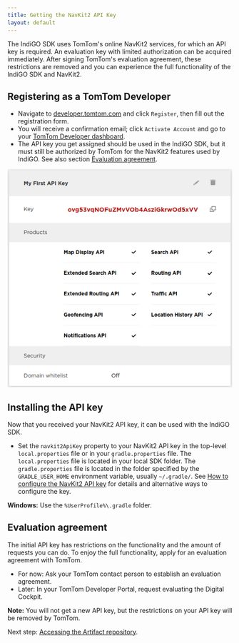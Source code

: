 ```yaml
---
title: Getting the NavKit2 API Key
layout: default
---
```


The IndiGO SDK uses TomTom's online NavKit2 services, for which an API key is required. An
evaluation key with limited authorization can be acquired immediately. After signing TomTom's
evaluation agreement, these restrictions are removed and you can experience the full functionality
of the IndiGO SDK and NavKit2.

## Registering as a TomTom Developer

- Navigate to [developer.tomtom.com](https://developer.tomtom.com/) and click `Register`, then fill
  out the registration form.
- You will receive a confirmation email; click `Activate Account` and go to your
  [TomTom Developer dashboard](https://developer.tomtom.com/user/me/apps).
- The API key you get assigned should be used in the IndiGO SDK, but it must still be authorized by
  TomTom for the NavKit2 features used by IndiGO. See also section
  [Evaluation agreement](#evaluation-agreement).

![API key](images/tomtom_my_first_api_key.png "My First API key")

## Installing the API key

Now that you received your NavKit2 API key, it can be used with the IndiGO SDK.

- Set the `navkit2ApiKey` property to your NavKit2 API key in the top-level `local.properties` file
  or in your `gradle.properties` file. The `local.properties` file is located in your local SDK
  folder. The `gradle.properties` file is located in the folder specified by the `GRADLE_USER_HOME`
  environment variable, usually `~/.gradle/`. See
  [How to configure the NavKit2 API key](/indigo/documentation/tutorials-and-examples/setup/configure-the-navkit2-api-key)
  for details and alternative ways to configure the key.

__Windows:__ Use the `%UserProfile%\.gradle` folder.

## Evaluation agreement

The initial API key has restrictions on the functionality and the amount of requests you can do.
To enjoy the full functionality, apply for an evaluation agreement with TomTom.

- For now: Ask your TomTom contact person to establish an evaluation agreement.
- Later: In your TomTom Developer Portal, request evaluating the Digital Cockpit.

__Note:__ You will not get a new API key, but the restrictions on your API key will be removed by
TomTom.

Next step: [Accessing the Artifact repository](/indigo/documentation/getting-started/accessing-the-artifact-repository).
